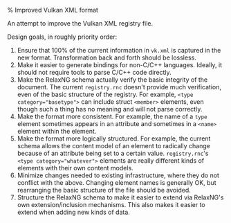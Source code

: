 % Improved Vulkan XML format

An attempt to improve the Vulkan XML registry file.

Design goals, in roughly priority order:

1. Ensure that 100% of the current information in `vk.xml` is captured in the new format. Transformation back and forth should be lossless.
2. Make it easier to generate bindings for non-C/C++ languages. Ideally, it should not require tools to parse C/C++ code directly.
3. Make the RelaxNG schema actually verify the basic integrity of the document. The current `registry.rnc` doesn't provide much verification, even of the basic structure of the registry. For example, `<type category="basetype">` can include struct `<member>` elements, even though such a thing has no meaning and will not parse correctly.
4. Make the format more consistent. For example, the name of a `type` element sometimes appears in an attribute and sometimes in a `<name>` element within the element.
5. Make the format more logically structured. For example, the current schema allows the content model of an element to radically change because of an attribute being set to a certain value. `registry.rnc`'s `<type category="whatever">` elements are really different kinds of elements with their own content models.
6. Minimize changes needed to existing infrastructure, where they do not conflict with the above. Changing element names is generally OK, but rearranging the basic structure of the file should be avoided.
7. Structure the RelaxNG schema to make it easier to extend via RelaxNG's own extension/inclusion mechanisms. This also makes it easier to extend when adding new kinds of data.


